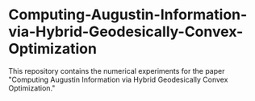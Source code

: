 # Computing-Augustin-Information-via-Hybrid-Geodesically-Convex-Optimization
This repository contains the numerical experiments for the paper "Computing Augustin Information via Hybrid Geodesically Convex Optimization."
